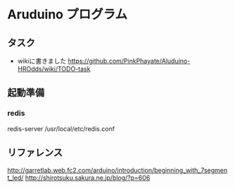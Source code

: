 # Aruduino プログラム

## タスク
- wikiに書きました
  https://github.com/PinkPhayate/Aluduino-HROdds/wiki/TODO-task

## 起動準備

### redis
redis-server /usr/local/etc/redis.conf

## リファレンス
http://garretlab.web.fc2.com/arduino/introduction/beginning_with_7segment_led/
http://shirotsuku.sakura.ne.jp/blog/?p=606
